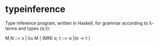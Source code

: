 # typeinference
Type inference program, written in Haskell, for grammar according to λ-terms and types (σ,τ):

M,N ::= x | λx.M | (MN)
σ, τ ::= α |(σ → τ )
